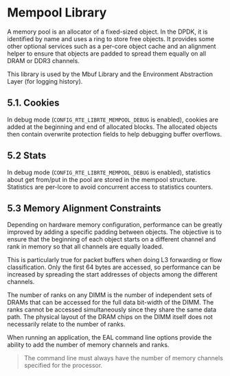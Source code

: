 # Mempool Library

A memory pool is an allocator of a fixed-sized object. In the DPDK, it is identified by name and uses a ring to store free objects. It provides some other optional services such as a per-core object cache and an alignment helper to ensure that objects are padded to spread them equally on all DRAM or DDR3 channels.

This library is used by the Mbuf Library and the Environment Abstraction Layer (for logging history).

## 5.1. Cookies

In debug mode (`CONFIG_RTE_LIBRTE_MEMPOOL_DEBUG` is enabled), cookies are added at the beginning and end of allocated blocks. The allocated objects then contain overwrite protection fields to help debugging buffer overflows.

## 5.2 Stats

In debug mode (`CONFIG_RTE_LIBRTE_MEMPOOL_DEBUG` is enabled), statistics about get from/put in the pool are stored in the mempool structure. Statistics are per-lcore to avoid concurrent access to statistics counters.

## 5.3 Memory Alignment Constraints

Depending on hardware memory configuration, performance can be greatly improved by adding a specific padding between objects. The objective is to ensure that the beginning of each object starts on a different channel and rank in memory so that all channels are equally loaded.

This is particularly true for packet buffers when doing L3 forwarding or flow classification. Only the first 64 bytes are accessed, so performance can be increased by spreading the start addresses of objects among the different channels.

The number of ranks on any DIMM is the number of independent sets of DRAMs that can be accessed for the full data bit-width of the DIMM. The ranks cannot be accessed simultaneously since they share the same data path. The physical layout of the DRAM chips on the DIMM itself does not necessarily relate to the number of ranks.

When running an application, the EAL command line options provide the ability to add the number of memory channels and ranks.

> The command line must always have the number of memory channels specified for the processor.

